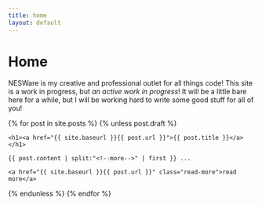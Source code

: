 ```yaml
---
title: home
layout: default
---
```


# Home

NESWare is my creative and professional outlet for all things code! This site is a work in progress, but *an active work in progress*! It will be a little bare here for a while, but I will be working hard to write some good stuff for all of you!

{% for post in site.posts %}
{% unless post.draft %}
<article class="post">    

    <h1><a href="{{ site.baseurl }}{{ post.url }}">{{ post.title }}</a></h1>

    {{ post.content | split:"<!--more-->" | first }} ... 

    <a href="{{ site.baseurl }}{{ post.url }}" class="read-more">read more</a>

{% endunless %}
{% endfor %}
